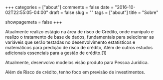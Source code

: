 +++
categories = ["about"]
comments = false
date = "2016-10-02T22:55:05-04:00"
draft = false
slug = ""
tags = ["about"]
title = "Sobre"

showpagemeta = false
+++

Atualmente realizo estágio na área de risco de Crédito, onde manipulo e realizo o tratamento de base de dados, fundamentais para selecionar as variáveis que serão testadas no desenvolvimento estatísticos e matemáticos para predição de risco de crédito, Além de outros estudos adicionais essenciais para a gestão de crédito.[1]

Atualmente, desenvolvo modelos visão produto para Pessoa Jurídica.

Além de Risco de crédito, tenho foco em previsão de investimentos.

